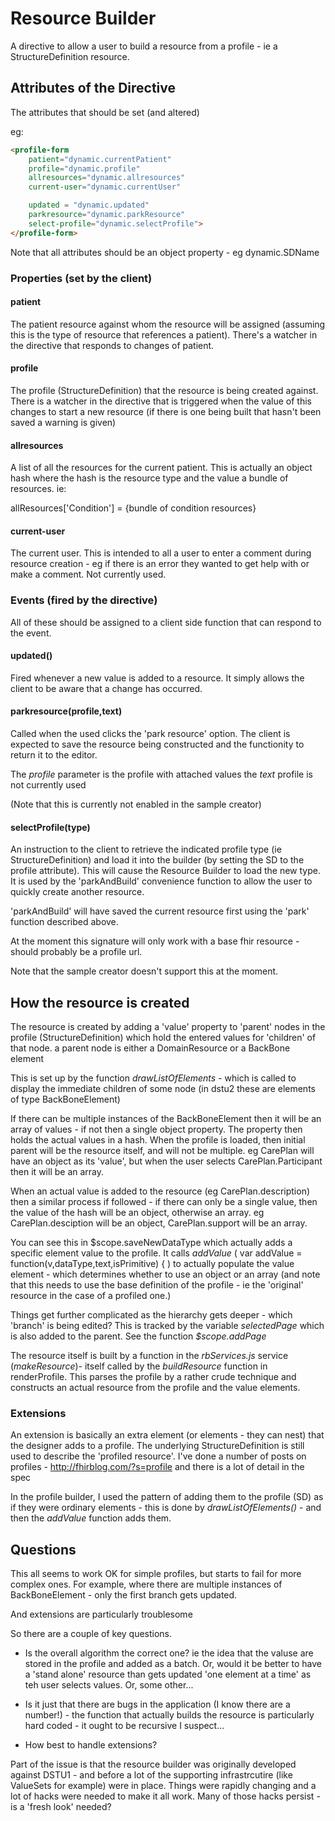 # Resource Builder

A directive to allow a user to build a resource from a profile - ie a
StructureDefinition resource.

## Attributes of the Directive

The attributes that should be set (and altered)

eg:

```html
<profile-form
    patient="dynamic.currentPatient"
    profile="dynamic.profile"
    allresources="dynamic.allresources"
    current-user="dynamic.currentUser"

    updated = "dynamic.updated"
    parkresource="dynamic.parkResource"
    select-profile="dynamic.selectProfile">
</profile-form>

```


Note that all attributes should be an object property - eg dynamic.SDName

### Properties (set by the client)

#### patient
The patient resource against whom the resource will be assigned (assuming
this is the type of resource that references a patient). There's a watcher
in the directive that responds to changes of patient.

#### profile
The profile (StructureDefinition) that the resource is being created against.
There is a watcher in the directive that is triggered when the value of this changes
to start a
 new resource (if there is one being built that hasn't been saved a warning is given)

#### allresources
A list of all the resources for the current patient. This is actually an
object hash where the hash is the resource type and the value a bundle of
resources. ie:

allResources['Condition'] = {bundle of condition resources}

#### current-user
The current user. This is intended to all a user to enter a comment during
 resource creation - eg if there is an error they wanted to get help with or
 make a comment. Not currently used.



### Events (fired by the directive)
All of these should be assigned to a client side function that can respond to the
event.

#### updated() ####
Fired whenever a new value is added to a resource. It simply allows the client to
be aware that a change has occurred.

#### parkresource(profile,text)
Called when the used clicks the 'park resource' option. The client is expected to
save the resource being constructed and the functionity to return it to the
editor.

The *profile* parameter is the profile with attached values
the *text* profile is not currently used

(Note that this is currently not enabled in the sample creator)

#### selectProfile(type)

An instruction to the client to retrieve the indicated profile type
 (ie StructureDefinition) and load it into the builder (by setting the SD to
 the profile attribute). This will cause the Resource Builder to load the new
 type. It is used by the 'parkAndBuild' convenience function to allow the user
 to quickly create another resource.

  'parkAndBuild' will have saved the current resource first using the 'park' function
  described above.

  At the moment this signature will only work with a base fhir resource -
  should probably be a profile url.

  Note that the sample creator doesn't support this at the moment.



## How the resource is created

The resource is created by adding a 'value' property to 'parent' nodes in the profile
 (StructureDefinition) which hold the entered values for 'children' of that node. a parent
 node is either a DomainResource or a BackBone element

 This is set up by the function *drawListOfElements* - which is called to display the
 immediate children of some node (in dstu2 these are elements of type BackBoneElement)

 If there can be multiple instances of the BackBoneElement then it will be an array of values -
 if not then a single object property. The property then holds the actual values in a hash.
 When the profile is loaded, then initial parent will be the resource itself, and will not be multiple.
 eg CarePlan will have an object as its 'value', but when the user selects CarePlan.Participant then
 it will be an array.

 When an actual value is added to the resource (eg CarePlan.description) then a similar process
 if followed - if there can only be a single value, then the value of the hash will be an object,
 otherwise an array. eg CarePlan.desciption will be an object, CarePlan.support will be an array.

 You can see this in $scope.saveNewDataType which actually adds a specific element value to the
 profile. It calls *addValue* ( var addValue = function(v,dataType,text,isPrimitive) { ) to
 actually populate the value element - which determines whether to use an object or an array
 (and note that this needs to use the base definition of the profile - ie the 'original' resource
 in the case of a profiled one.)

 Things get further complicated as the hierarchy gets deeper - which 'branch' is being edited?
 This is tracked by the variable *selectedPage* which is also added to the parent. See the
 function *$scope.addPage*

 The resource itself is built by a function in the *rbServices.js* service (*makeResource*)- itself called by the
 *buildResource* function in renderProfile. This parses the profile by a rather crude technique and
 constructs an actual resource from the profile and the value elements.

 ### Extensions
 An extension is basically an extra element (or elements - they can nest) that the designer adds to
 a profile. The underlying StructureDefinition is still used to describe the 'profiled resource'.
 I've done a number of posts on profiles - http://fhirblog.com/?s=profile and there is a lot of detail
  in the spec

  In the profile builder, I used the pattern of adding them to the profile (SD) as if they were ordinary
  elements - this is done by *drawListOfElements()* - and then the *addValue* function adds them.

 ## Questions

 This all seems to work OK for simple profiles, but starts to fail for more complex ones.
 For example, where there are multiple instances of BackBoneElement - only the first branch gets
  updated.

  And extensions are particularly troublesome

  So there are a couple of key questions.

  * Is the overall algorithm the correct one? ie the idea that the valuse are stored in the profile and added
   as a batch. Or, would it be better to have a 'stand alone' resource than gets updated 'one element at a time' as
   teh user selects values. Or, some other...

   * Is it just that there are bugs in the application (I know there are a number!) - the function that actually
   builds the resource is particularly hard coded - it ought to be recursive I suspect...

   * How best to handle extensions?

   Part of the issue is that the resource builder was originally developed against DSTU1 - and before a lot
   of the supporting infrastrcutire (like ValueSets for example) were in place. Things were rapidly changing
   and a lot of hacks were needed to make it all work. Many of those hacks persist - is a 'fresh look' needed?